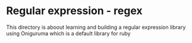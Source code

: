 # Regular expression - regex
This directory is aboout learning and building a regular expression library using Oniguruma
which is a default library for ruby

